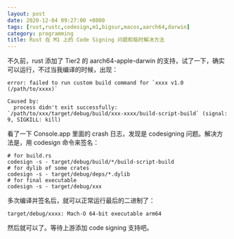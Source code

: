 ```yaml
---
layout: post
date: 2020-12-04 09:27:00 +0800
tags: [rust,rustc,codesign,m1,bigsur,macos,aarch64,darwin]
category: programming
title: Rust 在 M1 上的 Code Signing 问题和临时解决方法
---
```


不久前，rust 添加了 Tier2 的 aarch64-apple-darwin 的支持，试了一下，确实可以运行，不过当我编译的时候，出现：

```
error: failed to run custom build command for `xxxx v1.0 (/path/to/xxxx)`

Caused by:
  process didn't exit successfully: `/path/to/xxx/target/debug/build/xxx-xxxx/build-script-build` (signal: 9, SIGKILL: kill)
```

看了一下 Console.app 里面的 crash 日志，发现是 codesigning 问题。解决方法是，用 codesign 命令来签名：

```shell
# for build.rs
codesign -s - target/debug/build/*/build-script-build
# for dylib of some crates
codesign -s - target/debug/deps/*.dylib
# for final executable
codesign -s - target/debug/xxx
```

多次编译并签名后，就可以正常运行最后的二进制了：

```shell
target/debug/xxxx: Mach-O 64-bit executable arm64
```

然后就可以了。等待上游添加 code signing 支持吧。
